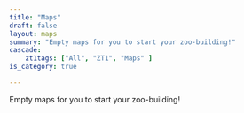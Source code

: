 ```yaml
---
title: "Maps"
draft: false
layout: maps
summary: "Empty maps for you to start your zoo-building!"
cascade:
    zt1tags: ["All", "ZT1", "Maps" ]
is_category: true

---
```


Empty maps for you to start your zoo-building!
